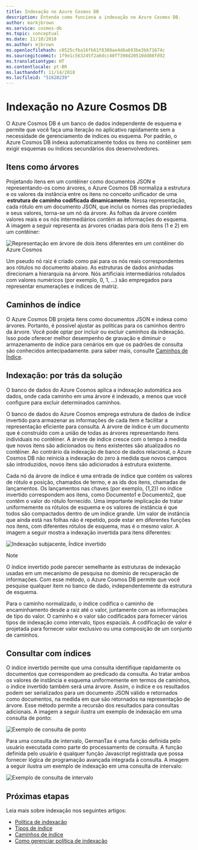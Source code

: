 ```yaml
---
title: Indexação no Azure Cosmos DB
description: Entenda como funciona a indexação no Azure Cosmos DB.
author: markjbrown
ms.service: cosmos-db
ms.topic: conceptual
ms.date: 11/10/2018
ms.author: mjbrown
ms.openlocfilehash: c0525cfba16fb61f8388ae4d6a693be3bb71674c
ms.sourcegitcommit: 1f9e1c563245f2a6dcc40ff398d20510dd88fd92
ms.translationtype: HT
ms.contentlocale: pt-BR
ms.lasthandoff: 11/14/2018
ms.locfileid: "51628239"
---
```

# <a name="indexing-in-azure-cosmos-db"></a>Indexação no Azure Cosmos DB

O Azure Cosmos DB é um banco de dados independente de esquema e permite que você faça uma iteração no aplicativo rapidamente sem a necessidade de gerenciamento de índices ou esquema. Por padrão, o Azure Cosmos DB indexa automaticamente todos os itens no contêiner sem exigir esquemas ou índices secundários dos desenvolvedores.

## <a name="items-as-trees"></a>Itens como árvores

Projetando itens em um contêiner como documentos JSON e representando-os como árvores, o Azure Cosmos DB normaliza a estrutura e os valores da instância entre os itens no conceito unificador de uma  **estrutura de caminho codificada dinamicamente**. Nessa representação, cada rótulo em um documento JSON, que inclui os nomes das propriedades e seus valores, torna-se um nó da árvore. As folhas da árvore contêm valores reais e os nós intermediários contêm as informações do esquema. A imagem a seguir representa as árvores criadas para dois itens (1 e 2) em um contêiner:

![Representação em árvore de dois itens diferentes em um contêiner do Azure Cosmos](./media/index-overview/indexing-as-tree.png)

Um pseudo nó raiz é criado como pai para os nós reais correspondentes aos rótulos no documento abaixo. As estruturas de dados aninhadas direcionam a hierarquia na árvore. Nós artificiais intermediários rotulados com valores numéricos (por exemplo, 0, 1, ...) são empregados para representar enumerações e índices de matriz.

## <a name="index-paths"></a>Caminhos de índice

O Azure Cosmos DB projeta itens como documentos JSON e indexa como árvores. Portanto, é possível ajustar as políticas para os caminhos dentro da árvore. Você pode optar por incluir ou excluir caminhos da indexação. Isso pode oferecer melhor desempenho de gravação e diminuir o armazenamento de índice para cenários em que os padrões de consulta são conhecidos antecipadamente. para saber mais, consulte [Caminhos de Índice](index-paths.md).

## <a name="indexing-under-the-hood"></a>Indexação: por trás da solução

O banco de dados do Azure Cosmos aplica a indexação automática aos dados, onde cada caminho em uma árvore é indexado, a menos que você configure para excluir determinados caminhos.

O banco de dados do Azure Cosmos emprega estrutura de dados de índice invertido para armazenar as informações de cada item e facilitar a representação eficiente para consulta. A árvore de índice é um documento que é construído com a união de todas as árvores representando itens individuais no contêiner. A árvore de índice cresce com o tempo à medida que novos itens são adicionados ou itens existentes são atualizados no contêiner. Ao contrário da indexação de banco de dados relacional, o Azure Cosmos DB não reinicia a indexação do zero à medida que novos campos são introduzidos, novos itens são adicionados à estrutura existente. 

Cada nó da árvore de índice é uma entrada de índice que contém os valores de rótulo e posição, chamados de termo, e as ids dos itens, chamadas de lançamentos. Os lançamentos nas chaves (por exemplo, {1,2}) no índice invertido correspondem aos itens, como Documento1 e Documento2, que contêm o valor do rótulo fornecido. Uma importante implicação de tratar uniformemente os rótulos de esquema e os valores de instância é que todos são compactados dentro de um índice grande. Um valor de instância que ainda está nas folhas não é repetido, pode estar em diferentes funções nos itens, com diferentes rótulos de esquema, mas é o mesmo valor. A imagem a seguir mostra a indexação invertida para itens diferentes:

![Indexação subjacente, Índice invertido](./media/index-overview/inverted-index.png)

> [!NOTE]
> O índice invertido pode parecer semelhante às estruturas de indexação usadas em um mecanismo de pesquisa no domínio de recuperação de informações. Com esse método, o Azure Cosmos DB permite que você pesquise qualquer item no banco de dado, independentemente da estrutura de esquema.

Para o caminho normalizado, o índice codifica o caminho de encaminhamento desde a raiz até o valor, juntamente com as informações de tipo do valor. O caminho e o valor são codificados para fornecer vários tipos de indexação como intervalo, tipos espaciais. A codificação de valor é projetada para fornecer valor exclusivo ou uma composição de um conjunto de caminhos.

## <a name="querying-with-indexes"></a>Consultar com índices

O índice invertido permite que uma consulta identifique rapidamente os documentos que correspondem ao predicado da consulta. Ao tratar ambos os valores de instância e esquema uniformemente em termos de caminhos, o índice invertido também será uma árvore. Assim, o índice e os resultados podem ser serializados para um documento JSON válido e retornados como documentos, na medida em que são retornados na representação de árvore. Esse método permite a recursão dos resultados para consultas adicionais. A imagem a seguir ilustra um exemplo de indexação em uma consulta de ponto:  

![Exemplo de consulta de ponto](./media/index-overview/index-point-query.png)

Para uma consulta de intervalo, GermanTax é uma função definida pelo usuário executada como parte do processamento de consulta. A função definida pelo usuário é qualquer função Javascript registrada que possa fornecer lógica de programação avançada integrada à consulta. A imagem a seguir ilustra um exemplo de indexação em uma consulta de intervalo:

![Exemplo de consulta de intervalo](./media/index-overview/index-range-query.png)

## <a name="next-steps"></a>Próximas etapas

Leia mais sobre indexação nos seguintes artigos:

- [Política de indexação](index-policy.md)
- [Tipos de índice](index-types.md)
- [Caminhos de índice](index-paths.md)
- [Como gerenciar política de indexação](how-to-manage-indexing-policy.md)